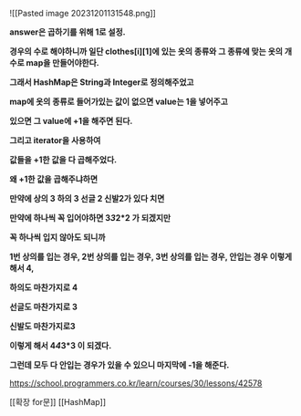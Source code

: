 ![[Pasted image 20231201131548.png]]

**answer은 곱하기를 위해 1로 설정.**

**경우의 수로 해야하니까 일단 clothes[i][1]에 있는 옷의 종류와 그 종류에 맞는 옷의 개수로 map을 만들어야한다.**

**그래서 HashMap은 String과 Integer로 정의해주었고**

**map에 옷의 종류로 들어가있는 값이 없으면 value는 1을 넣어주고**

**있으면 그 value에 +1을 해주면 된다.**

**그리고 iterator을 사용하여** 

**값들을 +1한 값을 다 곱해주었다.**

**왜 +1한 값을 곱해주냐하면**

**만약에 상의 3 하의 3 선글 2 신발2가 있다 치면**

**만약에 하나씩 꼭 입어야하면 3*3*2*2 가 되겠지만**

**꼭 하나씩 입지 않아도 되니까**

**1번 상의를 입는 경우, 2번 상의를 입는 경우, 3번 상의를 입는 경우, 안입는 경우 이렇게 해서 4,**

**하의도 마찬가지로 4**

**선글도 마찬가지로 3**

**신발도 마찬가지로3**

**이렇게 해서 4*4*3*3 이 되겠다.**

**그런데 모두 다 안입는 경우가 있을 수 있으니 마지막에 -1을 해준다.**

https://school.programmers.co.kr/learn/courses/30/lessons/42578

[[확장 for문]]
[[HashMap]]
